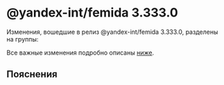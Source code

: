 # @yandex-int/femida 3.333.0

<!-- ЧЕЛОВЕЧЕСКОЕ ВСТУПЛЕНИЕ -->

Изменения, вошедшие в релиз @yandex-int/femida 3.333.0, разделены на группы:

Все важные изменения подробно описаны [ниже](#Пояснения).

## Пояснения

